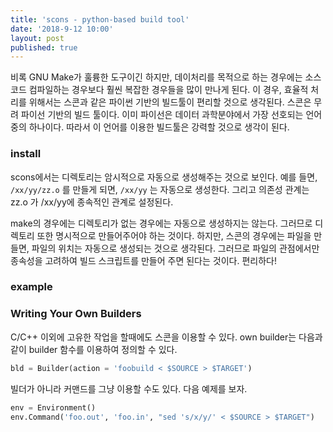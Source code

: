 ```yaml
---
title: 'scons - python-based build tool'
date: '2018-9-12 10:00'
layout: post
published: true
---
```


비록 GNU Make가 훌륭한 도구이긴 하지만, 데이처리를 목적으로 하는 경우에는 소스코드 컴파일하는 경우보다 훨씬 복잡한 경우들을 많이 만나게 된다. 이 경우, 효율적 처리를 위해서는 스콘과 같은 파이썬 기반의 빌드툴이 편리할 것으로 생각된다. 스콘은 무려 파이선 기반의 빌드 툴이다. 이미 파이선은 데이터 과학분야에서 가장 선호되는 언어중의 하나이다. 따라서 이 언어를 이용한 빌드툴은 강력할 것으로 생각이 된다. 

### install 

scons에서는 디렉토리는 암시적으로 자동으로 생성해주는 것으로 보인다. 예를 들면, `/xx/yy/zz.o` 를 만들게 되면, `/xx/yy` 는 자동으로 생성한다. 그리고 의존성 관계는 zz.o 가 /xx/yy에 종속적인 관계로 설정된다. 

make의 경우에는 디렉토리가 없는 경우에는 자동으로 생성하지는 않는다. 그러므로 디렉토리 또한 명시적으로 만들어주어야 하는 것이다. 하지만, 스콘의 경우에는 파일을 만들면, 파일의 위치는 자동으로 생성되는 것으로 생각된다. 그러므로 파일의 관점에서만 종속성을 고려하여 빌드 스크립트를 만들어 주면 된다는 것이다. 편리하다! 

### example 

### Writing Your Own Builders 

C/C++ 이외에 고유한 작업을 할때에도 스콘을 이용할 수 있다. own builder는 다음과 같이 builder 함수를 이용하여 정의할 수 있다.
	
```python 
bld = Builder(action = 'foobuild < $SOURCE > $TARGET')
```

빌더가 아니라 커맨드를 그냥 이용할 수도 있다. 다음 예제를 보자. 
```python 
env = Environment()
env.Command('foo.out', 'foo.in', "sed 's/x/y/' < $SOURCE > $TARGET")
```

